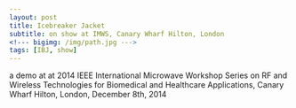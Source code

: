 ```yaml
---
layout: post
title: Icebreaker Jacket
subtitle: on show at IMWS, Canary Wharf Hilton, London
<!--- bigimg: /img/path.jpg --->
tags: [IBJ, show]
---
```


a demo at at 2014 IEEE International Microwave Workshop Series on RF and Wireless Technologies for Biomedical and Healthcare Applications, Canary Wharf Hilton, London, December 8th, 2014
